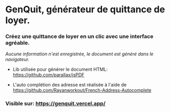 # GenQuit, générateur de quittance de loyer.

### Créez une quittance de loyer en un clic avec une interface agréable.

*Aucune information n'est enregistrée, le document est généré dans le navigateur.*

- Lib utilisée pour générer le document HTML: https://github.com/parallax/jsPDF

- L'auto complétion des adresse est réalisée à l'aide de https://github.com/Rayanworkout/French-Address-Autocomplete



### Visible sur: https://genquit.vercel.app/

